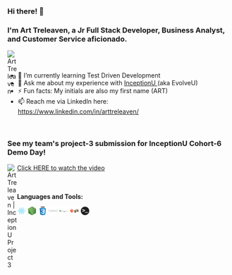 ### Hi there! 👋 
### I'm Art Treleaven, a Jr Full Stack Developer, Business Analyst, and Customer Service aficionado.
<a href="https://www.linkedin.com/in/arttreleaven/">
<img align="left" alt="Art Treleaven" width="22px" src="https://cdn.jsdelivr.net/npm/simple-icons@v3/icons/linkedin.svg" />
</a>

<!--
**atr11/atr11** is a ✨ _special_ ✨ repository because its `README.md` (this file) appears on your GitHub profile.

Here are some ideas to get you started:

- 🔭 I’m currently working on ...
- 🌱 I’m currently learning ...
- 👯 I’m looking to collaborate on ...
- 🤔 I’m looking for help with ...
- 💬 Ask me about ...
- 📫 How to reach me: ...
- 😄 Pronouns: ...
- ⚡ Fun fact: ...
-->

<br/>
<br/>

- 🌱 I’m currently learning Test Driven Development
- 💬 Ask me about my experience with <a href="https://www.inceptionu.com">InceptionU </a> (aka EvolveU)
- ⚡ Fun facts: My initials are also my first name (ART)
- 📫 Reach me via LinkedIn here: https://www.linkedin.com/in/arttreleaven/
<br/>

### See my team's project-3 submission for InceptionU Cohort-6 Demo Day! 

<a href="https://www.youtube.com/watch?v=5cz0BEzvlmA">
<img align="left" alt="Art Treleaven | InceptionU Project 3" width="22px" src="https://cdn.jsdelivr.net/npm/simple-icons@v3/icons/youtube.svg" />
Click HERE to watch the video
</a>
<br />
<br />
<br />

**Languages and Tools:**


<code><img height="20" src="https://raw.githubusercontent.com/github/explore/80688e429a7d4ef2fca1e82350fe8e3517d3494d/topics/react/react.png"></code>
<code><img height="20" src="https://raw.githubusercontent.com/github/explore/80688e429a7d4ef2fca1e82350fe8e3517d3494d/topics/nodejs/nodejs.png"></code>
<code><img height="20" src="https://raw.githubusercontent.com/github/explore/80688e429a7d4ef2fca1e82350fe8e3517d3494d/topics/css/css.png"></code>
<code><img height="20" src="https://raw.githubusercontent.com/github/explore/80688e429a7d4ef2fca1e82350fe8e3517d3494d/topics/express/express.png"></code>
<code><img height="20" src="https://raw.githubusercontent.com/github/explore/80688e429a7d4ef2fca1e82350fe8e3517d3494d/topics/mongodb/mongodb.png"></code>
<code><img height="20" src="https://raw.githubusercontent.com/github/explore/80688e429a7d4ef2fca1e82350fe8e3517d3494d/topics/git/git.png"></code>
<code><img height="20" src="https://raw.githubusercontent.com/github/explore/80688e429a7d4ef2fca1e82350fe8e3517d3494d/topics/terminal/terminal.png"></code>

<!--
![Art's github stats](https://github-readme-stats.vercel.app/api?username=atr11&show_icons=true&hide_border=true)
-->

